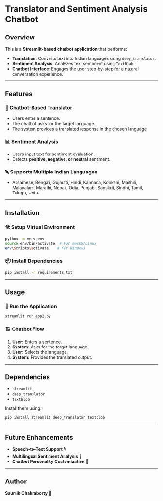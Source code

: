 # Translator and Sentiment Analysis Chatbot

## Overview
This is a **Streamlit-based chatbot application** that performs:
- **Translation**: Converts text into Indian languages using `deep_translator`.
- **Sentiment Analysis**: Analyzes text sentiment using `TextBlob`.
- **Chatbot Interface**: Engages the user step-by-step for a natural conversation experience.

---

## Features
### 🎯 Chatbot-Based Translator
- Users enter a sentence.
- The chatbot asks for the target language.
- The system provides a translated response in the chosen language.

### 📊 Sentiment Analysis
- Users input text for sentiment evaluation.
- Detects **positive, negative, or neutral** sentiment.

### 🔤 Supports Multiple Indian Languages
- Assamese, Bengali, Gujarati, Hindi, Kannada, Konkani, Maithili, Malayalam, Marathi, Nepali, Odia, Punjabi, Sanskrit, Sindhi, Tamil, Telugu, Urdu.

---

## Installation
### 🛠 Setup Virtual Environment
```bash
python -m venv env
source env/bin/activate  # For macOS/Linux
env\Scripts\activate    # For Windows
```

### 📦 Install Dependencies
```bash
pip install -r requirements.txt
```

---

## Usage
### 🚀 Run the Application
```bash
streamlit run app2.py
```

### 🏗 Chatbot Flow
1. **User:** Enters a sentence.
2. **System:** Asks for the target language.
3. **User:** Selects the language.
4. **System:** Provides the translated output.

---

## Dependencies
- `streamlit`
- `deep_translator`
- `textblob`

Install them using:
```bash
pip install streamlit deep_translator textblob
```

---

## Future Enhancements
- **Speech-to-Text Support** 🎙
- **Multilingual Sentiment Analysis** 📖
- **Chatbot Personality Customization** 🤖

---

## Author
**Saumik Chakraborty** 🚀

